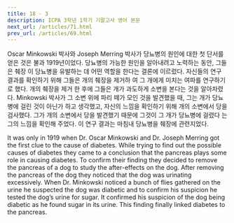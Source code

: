 ```yaml
---
title: 18 - 3
description: ICPA 3학년 1학기 기말고사 영어 본문
next_url: /articles/71.html
prev_url: /articles/69.html
---
```


Oscar Minkowski 박사와 Joseph Merring 박사가 당뇨병의 원인에 대한 첫 단서를 얻은 것은 불과 1919년이었다. 당뇨병의 가능한 원인을 알아내려고 노력하는 동안, 그들은 췌장 이 당뇨병을 유발하는 데 어떤 역할을 한다는 결론에 이르렀다. 자신들의 연구 결과를 확인하기 위해 그들은 개의 췌장을 제거하 여 그 개에게 미치는 여파를 연구하기로 했다. 개의 췌장을 제거 한 후에 그들은 개가 과도하게 소변을 본다는 것을 알아차렸다. Minkowski 박사가 그 소변 위에 파리 떼가 모인 것을 발견했을 때, 그는 개가 당뇨병에 걸린 것이 아닌가 하고 생각했고, 자신의 느낌을 확인하기 위해 개의 소변에서 당을 검사했다. 그가 개의 소변에서 당을 발견했기 때문에 그것이 그 개가 당뇨병에 걸렸다 는 그의 느낌을 확인해 주었다. 이 연구 결과는 마침내 당뇨병을 췌장에 관련지었다.

It was only in 1919 when Dr. Oscar Minkowski and Dr. Joseph Merring got the first clue to the cause of diabetes. While trying to find out the possible causes of diabetes they came to a conclusion that the pancreas plays some role in causing diabetes. To confirm their finding they decided to remove the pancreas of a dog to study the after-effects on the dog. After removing the pancreas of the dog they noticed that the dog was urinating excessively. When Dr. Minkowski noticed a bunch of flies gathered on the urine he suspected the dog was diabetic and to confirm his suspicion he tested the dog’s urine for sugar. It confirmed his suspicion of the dog being diabetic as he found sugar in its urine. This finding finally linked diabetes to the pancreas.
